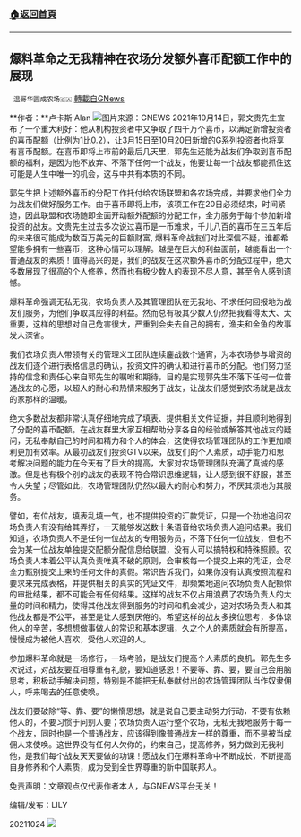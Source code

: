 ###  [:house:返回首頁](https://github.com/ourhimalayas/txt)
---


## 爆料革命之无我精神在农场分发额外喜币配额工作中的展现
` 温哥华圆成农场🇨🇦` [轉載自GNews](https://gnews.org/zh-hans/1615545/)

**作者：**卢卡斯 Alan
![](https://assets.gnews.org/wp-content/uploads/2021/10/图片14657878.png)图片来源：GNEWS
2021年10月14日，郭文贵先生宣布了一个重大利好：他从机构投资者中又争取了四千万个喜币，以满足新增投资者的喜币配额（比例为1比0.2），让3月15日至10月20日新增的G系列投资者也将享有喜币配额。在喜币即将上市前的最后几天里，郭先生还能为战友们争取到喜币配额的福利，是因为他不放弃、不落下任何一个战友，他要让每一个战友都能抓住这可能是人生中唯一的机会，这与中共有本质的不同。

郭先生把上述额外喜币的分配工作托付给农场联盟和各农场完成，并要求他们全力为战友们做好服务工作。由于喜币即将上市，该项工作在20日必须结束，时间紧迫，因此联盟和农场随即全面开动额外配额的分配工作，全力服务于每个参加新增投资的战友。文贵先生过去多次说过喜币是一币难求，千儿八百的喜币在三五年后的未来很可能成为数百万美元的巨额财富, 爆料革命战友们对此深信不疑，谁都希望能多拥有一些喜币，这种心情可以理解。越是在巨大的利益面前，越能看出一个普通战友的素质！值得高兴的是，我们的战友在这次额外喜币的分配过程中，绝大多数展现了很高的个人修养，然而也有极少数人的表现不尽人意，甚至令人感到遗憾。

爆料革命强调无私无我，农场负责人及其管理团队在无我地、不求任何回报地为战友们服务，为他们争取其应得的利益。然而总有极其少数人仍然把我看得太大、太重要，这样的思想对自己危害很大，严重到会失去自己的拥有，渔夫和金鱼的故事发人深省。

我们农场负责人带领有关的管理义工团队连续鏖战数个通宵，为本农场参与增资的战友们逐个进行表格信息的确认，投资文件的确认和进行喜币的分配。他们努力坚持的信念和责任心来自郭先生的嘱咐和期待，目的是实现郭先生不落下任何一位普通战友的心愿，以超人的耐心和热情来服务于战友，让战友们感觉到农场就是战友的家那样的温暖。

绝大多数战友都非常认真仔细地完成了填表、提供相关文件证据，并且顺利地得到了分配的喜币配额。在战友群里大家互相帮助分享各自的经验或解答其他战友的疑问，无私奉献自己的时间和精力和个人的体会，这使得农场管理团队的工作更加顺利更加有效率。从最初战友们投资GTV以来，战友们的个人素质，动手能力和思考解决问题的能力在今天有了巨大的提高，大家对农场管理团队充满了真诚的感激。但是也有极个别的战友的表现不符合常识思维逻辑，让人感到很不舒服，甚至令人失望；尽管如此，农场管理团队仍然以最大的耐心和努力，不厌其烦地为其服务。

譬如，有位战友，填表乱填一气，也不提供投资的汇款凭证，只是一个劲地追问农场负责人有没有给其弄好，一天能够发送数十条语音给农场负责人追问结果。我们知道，农场负责人不是任何一位战友的专用服务员，不落下任何一位战友，但也不会为某一位战友单独提交配额分配信息给联盟，没有人可以搞特权和特殊照顾。农场负责人本着公平认真负责唯真不破的原则，会审核每一个提交上来的凭证，会尽全力甄别提交上来的任何文件的真假。常识告诉我们，如果你没有认真按照流程和要求来完成表格，并提供相关的真实的凭证文件，却频繁地追问农场负责人配额你的审批结果，都不可能会有任何结果。这样的战友不仅占用浪费了农场负责人的大量的时间和精力，使得其他战友得到服务的时间和机会减少，这对农场负责人和其他战友都是不公平，甚至是让人感到厌倦的。希望这样的战友多换位思考，多体谅他人的辛苦，多想想做事做人的常识和基本逻辑，久之个人的素质就会有所提高，慢慢成为被他人喜欢，受他人欢迎的人。

参加爆料革命就是一场修行，一场考验，是战友们提高个人素质的良机。郭先生多次说过，对战友要互相尊重有礼貌，要知道感恩！不要等、靠、要，要自己会用脑思考，积极动手解决问题，特别是不能把无私奉献付出的农场管理团队当作奴隶佣人，呼来喝去的任意使唤。

战友们要破除“等、靠、要”的懒惰思想，就是说自己要主动努力行动，不要有依赖他人的，不要习惯于问别人要；农场负责人运行整个农场，无私无我地服务于每一个战友，同时也是一个普通战友，应该得到像普通战友一样的尊重，而不是被当成佣人来使唤。这世界没有任何人欠你的，约束自己，提高修养，努力做到无我利他，是我们每个战友天天要做的功课！愿战友们在爆料革命中不断成长，不断提高自身修养和个人素质，成为受到全世界尊重的新中国联邦人。

免责声明：文章观点仅代表作者本人，与GNEWS平台无关！

编辑/发布：LILY

20211024
![](https://assets.gnews.org/wp-content/uploads/2021/08/WhatsApp-Image-2021-03-19-at-8.52.30-PM.jpeg)
